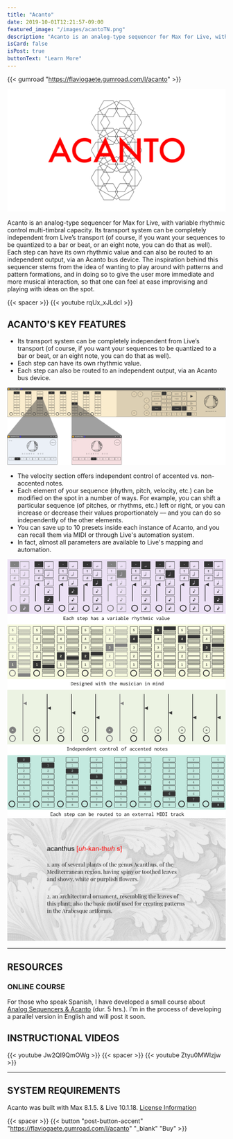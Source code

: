 ```yaml
---
title: "Acanto"
date: 2019-10-01T12:21:57-09:00
featured_image: "/images/acantoTN.png"
description: "Acanto is an analog-type sequencer for Max for Live, with variable rhythmic control multi-timbral capacity. Its transport system can be completely independent from Live’s transport (of course, if you want your sequences to be quantized to a bar or beat, or an eight note, you can do that as well). Each step can have its own rhythmic value and can also be routed to an independent output, via an Acanto bus device."
isCard: false
isPost: true
buttonText: "Learn More"
---
```


<!-- {{< pdf "/pdf/acanto-ug.pdf" >}} -->
{{< gumroad "https://flaviogaete.gumroad.com/l/acanto" >}}

![Acanto - A Max For Live device](acantoTN2.png)

Acanto is an analog-type sequencer for Max for Live, with variable rhythmic control multi-timbral capacity. Its transport system can be completely independent from Live’s transport (of course, if you want your sequences to be quantized to a bar or beat, or an eight note, you can do that as well). Each step can have its own rhythmic value and can also be routed to an independent output, via an Acanto bus device. The inspiration behind this sequencer stems from the idea of wanting to play around with patterns and pattern formations, and in doing so to give the user more immediate and more musical interaction, so that one can feel at ease improvising and playing with ideas on the spot.

{{< spacer >}}
{{< youtube rqUx_xJLdcI >}}

## ACANTO'S KEY FEATURES

- Its transport system can be completely independent from Live’s transport (of course, if you want your sequences to be quantized to a bar or beat, or an eight note, you can do that as well).
- Each step can have its own rhythmic value.
- Each step can also be routed to an independent output, via an Acanto bus device.

![Acanto - devices](acantoD01.png)

- The velocity section offers independent control of accented vs. non-accented notes.
- Each element of your sequence (rhythm, pitch, velocity, etc.) can be modified on the spot in a number of ways. For example, you can shift a particular sequence (of pitches, or rhythms, etc.) left or right, or you can increase or decrease their values proportionately –– and you can do so independently of the other elements.
- You can save up to 10 presets inside each instance of Acanto, and you can recall them via MIDI or through Live's automation system.
- In fact, almost all parameters are available to Live's mapping and automation.

![Acanto - panels](acantoD02.png)
![Acanthus - definition](acantoD03.png)

---

## RESOURCES

### ONLINE COURSE

For those who speak Spanish, I have developed a small course about [Analog Sequencers & Acanto](https://flaviogaete.gumroad.com/l/curso-secuenciadores) (dur. 5 hrs.). I'm in the process of developing a parallel version in English and will post it soon.

## INSTRUCTIONAL VIDEOS

{{< youtube Jw2QI9QmOWg >}}
{{< spacer >}}
{{< youtube Ztyu0MWIzjw >}}

---

## SYSTEM REQUIREMENTS
Acanto was built with Max 8.1.5. & Live 10.1.18.
[License Information](/license)

{{< spacer >}}
{{< button "post-button-accent" "https://flaviogaete.gumroad.com/l/acanto" "_blank" "Buy" >}}
